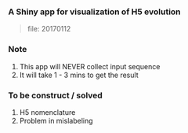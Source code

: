 ### A Shiny app for visualization of H5 evolution

> file: 20170112


### Note

1. This app will NEVER collect input sequence
2. It will take 1 - 3 mins to get the result


### To be construct / solved

1. H5 nomenclature
2. Problem in mislabeling